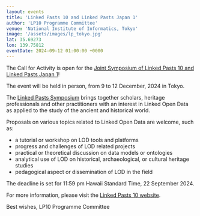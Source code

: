 ```yaml
---
layout: events
title: 'Linked Pasts 10 and Linked Pasts Japan 1'
author: 'LP10 Programme Committee'
venue: 'National Institute of Informatics, Tokyo'
image: '/assets/images/lp_tokyo.jpg'
lat: 35.69273
lon: 139.75812
eventDate: 2024-09-12 01:00:00 +0000
--- 
```



The Call for Activity is open for the [Joint Symposium of Linked Pasts 10 and Linked Pasts Japan 1](http://codh.rois.ac.jp/conference/linked-pasts-10/)! 

The event will be held in person, from 9 to 12 December, 2024 in Tokyo. 

The [Linked Pasts Symposium](https://linkedpasts.hcommons.org/) brings together scholars, heritage professionals and other practitioners with an interest in Linked Open Data as applied to the study of the ancient and historical world. 

Proposals on various topics related to Linked Open Data are welcome, such as:

* a tutorial or workshop on LOD tools and platforms
* progress and challenges of LOD related projects
* practical or theoretical discussion on data models or ontologies
* analytical use of LOD on historical, archaeological, or cultural heritage studies
* pedagogical aspect or dissemination of LOD in the field

The deadline is set for 11:59 pm Hawaii Standard Time, 22 September 2024. 

For more information, please visit the [Linked Pasts 10 website](http://codh.rois.ac.jp/conference/linked-pasts-10/).

Best wishes,
LP10 Programme Committee
